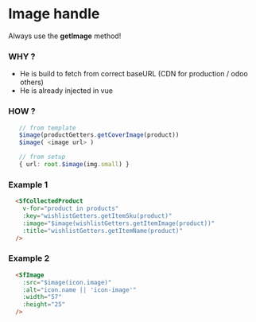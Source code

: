 
# Image handle
Always use the **getImage** method!

### WHY ? 
- He is build to fetch from correct baseURL (CDN for production / odoo others)
- He is already injected in vue

### HOW ?

```ts
   // from template
   $image(productGetters.getCoverImage(product))
   $image( <image url> )

   // from setup
   { url: root.$image(img.small) }

```

### Example 1
```html
  <SfCollectedProduct
    v-for="product in products"
    :key="wishlistGetters.getItemSku(product)"
    :image="$image(wishlistGetters.getItemImage(product))"
    :title="wishlistGetters.getItemName(product)"
  />

```

### Example 2
```html
  <SfImage
    :src="$image(icon.image)"
    :alt="icon.name || 'icon-image'"
    :width="57"
    :height="25"
  />

```
